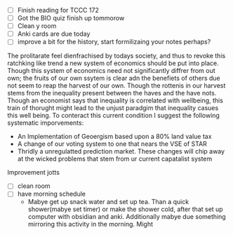  - [ ] Finish reading for TCCC 172
 - [ ] Got the BIO quiz finish up tommorow
 - [ ] Clean y room
 - [ ] Anki cards are due today
 - [ ] improve a bit for the history, start formilizaing your notes perhaps?

The prolitarate feel dienfrachised by todays society, and thus to revoke this ratchking like trend a new system of economics should be put into place. Though this system of economics need not significantly diffrer from out own; the fruits of our own ssytem is clear adn the benefiets of others due not seem to reap the harvest of our own. Though the rottenis in our harvest stems from the inequality present between the haves and the have nots. Though an economist says that inequality is correlated with wellbeing, this train of thorught might lead to the unjust paradgim that inequality casues this well being. To conteract this current condition I suggest the following systematic imporvements: 
 - An Implementation of Geoergism based upon a 80% land value tax
 - A change of our voting system to one that nears the VSE of STAR
 - Thridly a unregulatted prediction market.
 These changes will chip away at the wicked problems that stem from ur current capatalist system


Improvement jotts
 - [ ] clean room
 - [ ] have morning schedule
	 - Mabye get up snack water and set up tea. Than a quick shower(mabye set timer) or make the shower cold, after that set up computer with obsidian and anki. Additionally mabye due something mirroring this activity in the morning. Might 
<!--stackedit_data:
eyJoaXN0b3J5IjpbMTI5OTEyMzI1MV19
-->